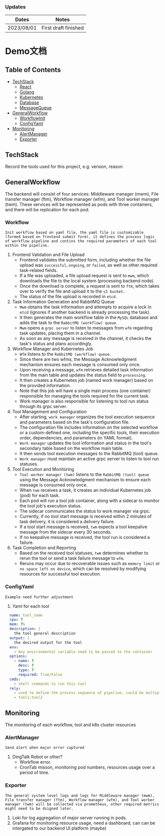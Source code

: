 ### Updates
| Dates | Notes |
| -------- | -------- |
| 2023/08/01 | First draft finished|

# Demo文档
## Table of Contents
- [TechStack](#TechStack)
  - [React](#React)
  - [Golang](#Golang)
  - [Kubernetes](#Kubernetes)
  - [Database](#Database)
  - [MessageQueue](#MessageQueue)
- [GeneralWorkflow](#GeneralWorkflow)
  - [WorkflowInit](#WorkflowInit)
  - [ConfigYaml](#ConfigYaml)
- [Monitoring](#Monitoring)
  - [AlertManager](#AlertManager)
  - [Exporter](#Exporter)

## TechStack
Record the tools used for this project, e.g. version, reason
## GeneralWorkflow
The backend will consist of four services: Middleware manager (mwm), File transfer manager (ftm), Workflow manager (wfm), and Tool worker manager (twm). These services will be represented as pods with three containers, and there will be replication for each pod.
### Workflow
```
Init workflow based on yaml file, the yaml file is customizable (formed based on frontend submit form), it defines the process logic of workflow pipeline and contins the required parameters of each tool within the pipeline.
```
1. Frontend Validation and File Upload
    - Frontend validates the submitted form, including whether the file upload was `successful`, `ongoing`, or `failed`, as well as other required task-related fields.
    - If a file was uploaded, a file upload request is sent to `mwm`, which downloads the file to the local system (processing backend node).
    - Once the download is complete, a request is sent to `ftm`, which takes over to verify the file and upload it to the `s3 bucket`.
    - The status of the file upload is recorded in `etcd`.
2. Task Information Generation and RabbitMQ Queue
    - `Mwm` obtains the task information and attempts to acquire a lock in `etcd` (ignores if another backend is already processing the task).
    - It then generates the main workflow table in the `MySQL` database and adds the task to the `RabbitMQ (workflow) queue`.
    - `Mwm` opens a `grpc server` to listen to messages from `wfm` regarding task updates, placing them in a channel.
    - As soon as any message is received in the channel, it checks the task's status and plans accordingly.
3. Workflow Manager and Kubernetes Job
    - `Wfm` listens to the `RabbitMQ (workflow) queue`.
    - Since there are two wfms, the Message Acknowledgment mechanism ensures each message is consumed only once.
    - Upon receiving a message, `wfm` retrieves detailed task information from the main table and updates the status field to `processing`.
    - It then creates a Kubernetes job (named work manager) based on the provided information.
    - Note that this job will have a single main process (one container) responsible for managing the tools required for the current task.
    - Work manager is also responsible for listening to tool run status through its grpc server.
4. Tool Management and Configuration
    - After starting, `work manager` organizes the tool execution sequence and parameters based on the task's configuration file.
    - The configuration file includes information on the selected workflow or a custom-defined one, including the specific tools, their execution order, dependencies, and parameters (in YAML format).
    - `Work manager` updates the tool information and status in the tool's secondary table based on the workflow main table.
    - It then sends tool execution messages to the RabbitMQ (tool) queue.
    - `Work manager` must maintain an active grpc server to listen to tool run statuses.
5. Tool Execution and Monitoring
    - `Tool worker manager (twm)` listens to the `RabbitMQ (tool) queue` using the Message Acknowledgment mechanism to ensure each message is consumed only once.
    - When `twm` receives a task, it creates an individual Kubernetes job (pod) for each task.
    - Each pod will run a tool job container, along with a sidecar to monitor the tool job's execution status.
    - The sidecar communicates the status to work manager via grpc.
    - Currently, if no tool start message is received within 2 minutes of task delivery, it is considered a delivery failure.
    - If a tool start message is received, `twm` expects a tool keepalive message from the sidecar every 30 seconds.
    - If no keepalive message is received, the tool run is considered a failure.
6. Task Completion and Reporting
    - Based on the received tool statuses, `twm` determines whether to rerun the tool or send a task failure message to `wfm`.
    - Reruns may occur due to recoverable issues such as `memory limit` or `no space left on device`, which can be resolved by modifying resources for successful tool execution.
### ConfigYaml
```
Example need further adjustment 
```
  1. Yaml for each tool
```yaml
  name: tool_name
  cpu: ?
  mem: ?G
  description: |
    the tool general description
  output: |
    the desired output for the tool
  env:
    - Any environmental variable need to be passed to the container
  options:
    - name: ?
      desc: ?
      type: ?
      required: True/False
  cmds:
    - shell commands to run this tool
  rely:
    - used to define the process sequence of pipeline, could be multiple
    - tool1;tool2
```

## Monitoring
The monitoring of each workflow, tool and k8s cluster resources
### AlertManager
```
Send alert when major error captured
```
1. DingTalk Robot or other? 
    - Workflow error.
    - CronTab misson, monitoring pod numbers, resources usage over a period of time.
### Exporter
```
The general system level logs and logs for Middleware manager (mwm), File transfer manager (ftm), Workflow manager (wfm), and Tool worker manager (twm) will be collected via prometheus, other required metrics might need to be dsigned later.
```
1. Loki for log aggregation of major server running in pods.
2. Grafana for monitoring resource usage, need a dashboard, can can be intergated to our backend UI platform (maybe)
